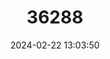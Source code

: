 ---
title: "36288"
category: "Hopea papuana"
draft: false
date: 2024-02-22 13:03:50
languages:
  Undetermined: ["Light Hopea"]
---